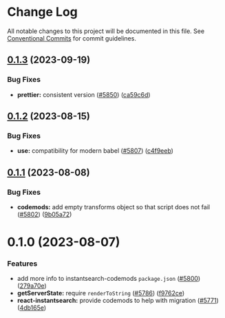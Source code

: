 # Change Log

All notable changes to this project will be documented in this file.
See [Conventional Commits](https://conventionalcommits.org) for commit guidelines.

## [0.1.3](https://github.com/algolia/instantsearch/compare/instantsearch-codemods@0.1.2...instantsearch-codemods@0.1.3) (2023-09-19)


### Bug Fixes

* **prettier:** consistent version ([#5850](https://github.com/algolia/instantsearch/issues/5850)) ([ca59c6d](https://github.com/algolia/instantsearch/commit/ca59c6dbd5c9eac4e2e0179a24e39bca997ae141))





## [0.1.2](https://github.com/algolia/instantsearch/compare/instantsearch-codemods@0.1.1...instantsearch-codemods@0.1.2) (2023-08-15)


### Bug Fixes

* **use:** compatibility for modern babel ([#5807](https://github.com/algolia/instantsearch/issues/5807)) ([c4f9eeb](https://github.com/algolia/instantsearch/commit/c4f9eeb49dffb9caa12acef7ffa895e30d7f06fa))





## [0.1.1](https://github.com/algolia/instantsearch/compare/instantsearch-codemods@0.1.0...instantsearch-codemods@0.1.1) (2023-08-08)


### Bug Fixes

* **codemods:** add empty transforms object so that script does not fail ([#5802](https://github.com/algolia/instantsearch/issues/5802)) ([9b05a72](https://github.com/algolia/instantsearch/commit/9b05a726c263aadf35b5a6bd5eb0cf4212496052))





# 0.1.0 (2023-08-07)


### Features

* add more info to instantsearch-codemods `package.json` ([#5800](https://github.com/algolia/instantsearch/issues/5800)) ([279a70e](https://github.com/algolia/instantsearch/commit/279a70e1358c681b862836e2549b332230d67805))
* **getServerState:** require `renderToString` ([#5786](https://github.com/algolia/instantsearch/issues/5786)) ([f9762ce](https://github.com/algolia/instantsearch/commit/f9762ce3e78e246e2633fd29bde9ec57980d7a02))
* **react-instantsearch:** provide codemods to help with migration ([#5771](https://github.com/algolia/instantsearch/issues/5771)) ([4db165e](https://github.com/algolia/instantsearch/commit/4db165e77b73714dc206e6e88cec848136f1e32f))
